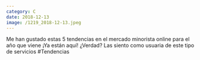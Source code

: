 ```yaml
--- 
category: C 
date: 2018-12-13 
image: /1219_2018-12-13.jpeg 
--- 
```


Me han gustado estas 5 tendencias en el mercado minorista online para el año que viene ¡Ya están aquí! ¿Verdad? Las siento como usuaria de este tipo de servicios #Tendencias
